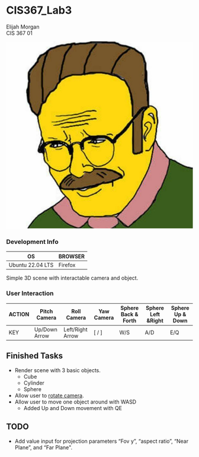 # CIS367_Lab3
Elijah Morgan \
CIS 367 01

![Demo image, WIP](./img/placeholder.jpeg)

### Development Info
| OS               	| BROWSER 	|
|------------------	|---------	|
| Ubuntu 22.04 LTS 	| Firefox 	|

Simple 3D scene with interactable camera and object.

### User Interaction
| ACTION| Pitch Camera  | Roll Camera      | Yaw Camera  | Sphere Back & Forth | Sphere Left &Right  | Sphere Up & Down  |
|------	|---------------|------------------|-------------|---------------------|---------------------|-------------------|
| KEY   | Up/Down Arrow | Left/Right Arrow | [ / ]       | W/S                 | A/D                 | E/Q               |


## Finished Tasks
* Render scene with 3 basic objects.
  * Cube
  * Cylinder
  * Sphere
* Allow user to [rotate camera](https://en.wikipedia.org/wiki/Aircraft_principal_axes).
* Allow user to move one object around with WASD
  * Added Up and Down movement with QE


## TODO
* Add value input for projection parameters “Fov y”, “aspect ratio”, “Near Plane”, and “Far Plane".
